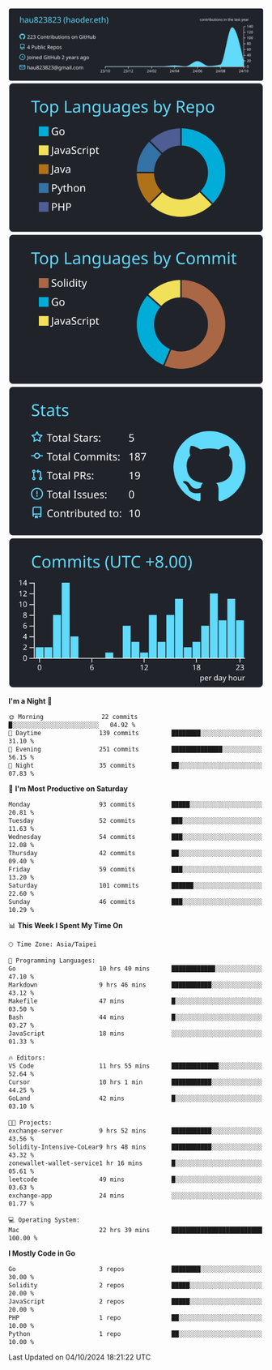 [![](https://raw.githubusercontent.com/hau823823/hau823823/master/profile-summary-card-output/react/0-profile-details.svg)](https://github.com/vn7n24fzkq/github-profile-summary-cards)
[![](https://raw.githubusercontent.com/hau823823/hau823823/master/profile-summary-card-output/react/1-repos-per-language.svg)](https://github.com/vn7n24fzkq/github-profile-summary-cards) [![](https://raw.githubusercontent.com/hau823823/hau823823/master/profile-summary-card-output/react/2-most-commit-language.svg)](https://github.com/vn7n24fzkq/github-profile-summary-cards)
[![](https://raw.githubusercontent.com/hau823823/hau823823/master/profile-summary-card-output/react/3-stats.svg)](https://github.com/vn7n24fzkq/github-profile-summary-cards) [![](https://raw.githubusercontent.com/hau823823/hau823823/master/profile-summary-card-output/react/4-productive-time.svg)](https://github.com/vn7n24fzkq/github-profile-summary-cards)

<!--START_SECTION:waka-->
**I'm a Night 🦉** 

```text
🌞 Morning                22 commits          █░░░░░░░░░░░░░░░░░░░░░░░░   04.92 % 
🌆 Daytime                139 commits         ████████░░░░░░░░░░░░░░░░░   31.10 % 
🌃 Evening                251 commits         ██████████████░░░░░░░░░░░   56.15 % 
🌙 Night                  35 commits          ██░░░░░░░░░░░░░░░░░░░░░░░   07.83 % 
```
📅 **I'm Most Productive on Saturday** 

```text
Monday                   93 commits          █████░░░░░░░░░░░░░░░░░░░░   20.81 % 
Tuesday                  52 commits          ███░░░░░░░░░░░░░░░░░░░░░░   11.63 % 
Wednesday                54 commits          ███░░░░░░░░░░░░░░░░░░░░░░   12.08 % 
Thursday                 42 commits          ██░░░░░░░░░░░░░░░░░░░░░░░   09.40 % 
Friday                   59 commits          ███░░░░░░░░░░░░░░░░░░░░░░   13.20 % 
Saturday                 101 commits         ██████░░░░░░░░░░░░░░░░░░░   22.60 % 
Sunday                   46 commits          ███░░░░░░░░░░░░░░░░░░░░░░   10.29 % 
```


📊 **This Week I Spent My Time On** 

```text
🕑︎ Time Zone: Asia/Taipei

💬 Programming Languages: 
Go                       10 hrs 40 mins      ████████████░░░░░░░░░░░░░   47.10 % 
Markdown                 9 hrs 46 mins       ███████████░░░░░░░░░░░░░░   43.12 % 
Makefile                 47 mins             █░░░░░░░░░░░░░░░░░░░░░░░░   03.50 % 
Bash                     44 mins             █░░░░░░░░░░░░░░░░░░░░░░░░   03.27 % 
JavaScript               18 mins             ░░░░░░░░░░░░░░░░░░░░░░░░░   01.33 % 

🔥 Editors: 
VS Code                  11 hrs 55 mins      █████████████░░░░░░░░░░░░   52.64 % 
Cursor                   10 hrs 1 min        ███████████░░░░░░░░░░░░░░   44.25 % 
GoLand                   42 mins             █░░░░░░░░░░░░░░░░░░░░░░░░   03.10 % 

🐱‍💻 Projects: 
exchange-server          9 hrs 52 mins       ███████████░░░░░░░░░░░░░░   43.56 % 
Solidity-Intensive-CoLear9 hrs 48 mins       ███████████░░░░░░░░░░░░░░   43.32 % 
zonewallet-wallet-service1 hr 16 mins        █░░░░░░░░░░░░░░░░░░░░░░░░   05.61 % 
leetcode                 49 mins             █░░░░░░░░░░░░░░░░░░░░░░░░   03.63 % 
exchange-app             24 mins             ░░░░░░░░░░░░░░░░░░░░░░░░░   01.77 % 

💻 Operating System: 
Mac                      22 hrs 39 mins      █████████████████████████   100.00 % 
```

**I Mostly Code in Go** 

```text
Go                       3 repos             ████████░░░░░░░░░░░░░░░░░   30.00 % 
Solidity                 2 repos             █████░░░░░░░░░░░░░░░░░░░░   20.00 % 
JavaScript               2 repos             █████░░░░░░░░░░░░░░░░░░░░   20.00 % 
PHP                      1 repo              ██░░░░░░░░░░░░░░░░░░░░░░░   10.00 % 
Python                   1 repo              ██░░░░░░░░░░░░░░░░░░░░░░░   10.00 % 
```




 Last Updated on 04/10/2024 18:21:22 UTC
<!--END_SECTION:waka-->
